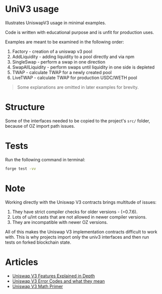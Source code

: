# UniV3 usage

Illustrates UniswapV3 usage in minimal examples.

Code is written with educational purpose and is unfit for production uses.

Examples are meant to be examined in the following order:
1. Factory - creation of a uniswap v3 pool
2. AddLiquidity - adding liquidity to a pool directly and via npm
3. SingleSwap - perform a swap in one direction
4. SwapAllLiquidity - perform swaps until liquidity in one side is depleted
5. TWAP - calculate TWAP for a newly created pool
6. LiveTWAP - calculate TWAP for production USDC/WETH pool

> Some explanations are omitted in later examples for brevity.

# Structure
Some of the interfaces needed to be copied to the project's `src/` folder, because of OZ import path issues.

# Tests

Run the following command in terminal:
```bash
forge test -vv
```

# Note
Working directly with the Uniswap V3 contracts brings multitude of issues:
1. They have strict compiler checks for older versions - (=0.7.6).
2. Lots of u/int casts that are not allowed in newer compiler versions.
3. They are incompatible with newer OZ versions.

All of this makes the Uniswap V3 implementation contracts difficult to work with.
This is why projects import only the univ3 interfaces and then run tests on forked blockchain state.

# Articles

- [Uniswap V3 Features Explained in Depth](https://medium.com/taipei-ethereum-meetup/uniswap-v3-features-explained-in-depth-178cfe45f223)
- [Uniswap V3 Error Codes and what they mean](https://docs.uniswap.org/contracts/v3/reference/error-codes)
- [Uniswap V3 Math Primer](https://blog.uniswap.org/uniswap-v3-math-primer)
